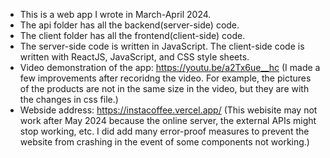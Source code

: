 - This is a web app I wrote in March-April 2024.
- The api folder has all the backend(server-side) code.
- The client folder has all the frontend(client-side) code.
- The server-side code is written in JavaScript. The client-side code is written with ReactJS, JavaScript, and CSS
style sheets.
- Video demonstration of the app: https://youtu.be/a2Tx6ue__hc
(I made a few improvements after recoridng the video. For example, the pictures of the products are not in the same size in the video, but they are with the changes in css file.)
- Webside address: https://instacoffee.vercel.app/
(This webisite may not work after May 2024 because the online server, the external APIs might stop working, etc. I did add many error-proof measures to prevent the website from crashing in the event of some components not working.)
